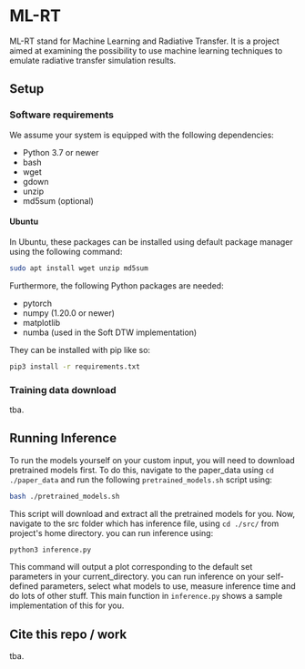# ML-RT
ML-RT stand for Machine Learning and Radiative Transfer. It is a project aimed at examining the possibility to use 
machine learning techniques to emulate radiative transfer simulation results.



## Setup

### Software requirements

We assume your system is equipped with the following dependencies:

* Python 3.7 or newer
* bash
* wget
* gdown
* unzip
* md5sum (optional)

#### Ubuntu
In Ubuntu, these packages can be installed using default package manager using the following command:
```bash
sudo apt install wget unzip md5sum
```
Furthermore, the following Python packages are needed:

* pytorch
* numpy (1.20.0 or newer)
* matplotlib
* numba (used in the Soft DTW implementation)

They can be installed with pip like so:
```bash
pip3 install -r requirements.txt
```

### Training data download

tba.


## Running Inference
To run the models yourself on your custom input, you will need to download pretrained models first. To do this, navigate to the paper_data using `cd ./paper_data` and run the following `pretrained_models.sh` script using:
```bash
bash ./pretrained_models.sh
```
This script will download and extract all the pretrained models for you. Now, navigate to the src folder which has inference file, using `cd ./src/` from project's home directory. you can run inference using:
```bash
python3 inference.py
```
This command will output a plot corresponding to the default set parameters in your current_directory. you can run inference on your self-defined parameters, select what models to use, measure inference time and do lots of other stuff. This main function in `inference.py` shows a sample implementation of this for you. 

## Cite this repo / work
tba.
